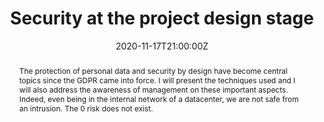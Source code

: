 ---
title: Security at the project design stage

event: Codeurs en Seine 2020
event_url: https://archives-codeurs-en-seine.netlify.app/archive-2020/2020/programme

location: Twitch (Online)

summary: The protection of personal data and security by design have become central topics since the GDPR law
abstract: "The protection of personal data and security by design have become central topics since the GDPR came into force.

I will present the techniques used and I will also address the awareness of management on these important aspects.

Indeed, even being in the internal network of a datacenter, we are not safe from an intrusion. The 0 risk does not exist."

date: "2020-11-17T21:00:00Z"
date_end: "2020-11-17T22:30:00Z"
all_day: false

publishDate: "2020-11-18T00:00:00Z"

authors: [David Aparicio]
tags: [Security]

featured: false

image:
  caption: 'Image credit: [**Unsplash**](https://unsplash.com/photos/bzdhc5b3Bxs)'
  focal_point: Right

links:
- name: Video
  url: https://youtu.be/2URdbU5nMcs
url_code: ""
url_pdf: ""
url_slides: "talks/CeS2020_La_securite_des_la_conception.pdf"
url_video: "" #https://www.youtube.com/watch?v=2URdbU5nMcs&t=5285s

slides: ""
projects: []
---